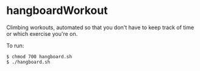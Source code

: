 # hangboardWorkout
Climbing workouts, automated so that you don't have to keep track of time or which exercise you're on.

To run:
```
$ chmod 700 hangboard.sh
$ ./hangboard.sh
```
